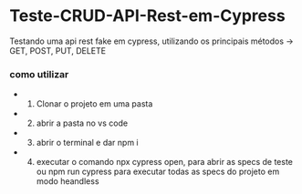 # Teste-CRUD-API-Rest-em-Cypress
 Testando uma api rest fake em cypress, utilizando os principais métodos -> GET, POST, PUT, DELETE

 ### como utilizar ###

- 1. Clonar o projeto em uma pasta

- 2. abrir a pasta no vs code

- 3. abrir o terminal e dar npm i

- 4. executar o comando npx cypress open, para abrir as specs de teste 
ou npm run cypress para executar todas as specs do projeto em modo heandless

